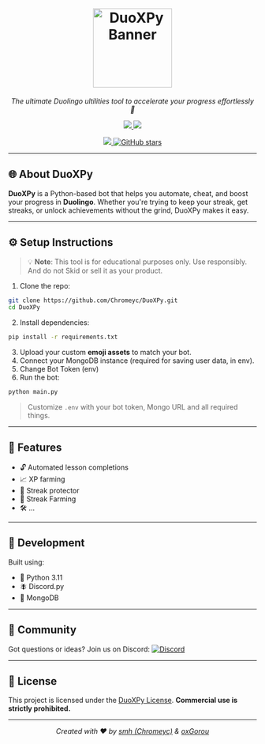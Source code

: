 <h1 align="center">
  <a href="https://duoxpy.site">
    <img src="https://github.com/Chromeyc/DuoXPy/blob/main/images/transparent_banner.png?raw=true" alt="DuoXPy Banner" height="160" />
  </a>
</h1>

<p align="center"><i>The ultimate Duolingo ultilities tool to accelerate your progress effortlessly 🚀</i></p>

<p align="center">
  <a href="https://github.com/Chromeyc/DuoXPy/graphs/contributors">
    <img src="https://img.shields.io/github/contributors-anon/Chromeyc/DuoXPy?style=flat-square">
  </a>
  <a href="./LICENSE">
    <img src="https://img.shields.io/badge/license-Custom-lightgrey.svg?style=flat-square">
  </a>
</p>

<p align="center">
  <a href="https://discord.gg/pu9uDNVMHT">
    <img src="https://img.shields.io/badge/chat-on%20discord-7289da.svg?style=flat-square&logo=discord">
  </a>
  <a href="https://github.com/Chromeyc/DuoXPy">
    <img src="https://img.shields.io/github/stars/DuoXPy/DuoXPy?style=social" alt="GitHub stars">
  </a>
</p>

---

## 🌐 About DuoXPy

**DuoXPy** is a Python-based bot that helps you automate, cheat, and boost your progress in **Duolingo**. Whether you're trying to keep your streak, get streaks, or unlock achievements without the grind, DuoXPy makes it easy.

---

## ⚙️ Setup Instructions

> 💡 **Note**: This tool is for educational purposes only. Use responsibly. And do not Skid or sell it as your product.

1. Clone the repo:

```bash
git clone https://github.com/Chromeyc/DuoXPy.git
cd DuoXPy
```

2. Install dependencies:

```bash
pip install -r requirements.txt
```

3. Upload your custom **emoji assets** to match your bot.
4. Connect your MongoDB instance (required for saving user data, in env).
5. Change Bot Token (env)
6. Run the bot:

```bash
python main.py
```

> Customize `.env` with your bot token, Mongo URL and all required things.

---

## 🚀 Features

* 🔓 Automated lesson completions
* 📈 XP farming
* 🔔 Streak protector
* 🌟 Streak Farming
* 🛠️ ...

---

## 🧪 Development

Built using:

* 🐍 Python 3.11
* 🪰 Discord.py
* 📆 MongoDB

---

## 💬 Community

Got questions or ideas? Join us on Discord:
[![Discord](https://img.shields.io/badge/discord-join%20now-7289da?style=for-the-badge\&logo=discord)](https://discord.gg/pu9uDNVMHT)

---

## 📜 License

This project is licensed under the [DuoXPy License](./LICENSE).
**Commercial use is strictly prohibited.**

---

<p align="center">
  <i>Created with ❤️ by <a href="https://github.com/Chromeyc">smh (Chromeyc)</a> & <a href="https://github.com/oxGorou">oxGorou</a></i>
</p>
